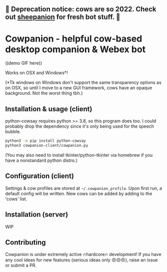## 🚨 Deprecation notice: cows are so 2022. Check out [sheepanion](https://github.com/samboyer/sheepanion) for fresh bot stuff. 🚨

# Cowpanion - helpful cow-based desktop companion & Webex bot

((demo GIF here))

Works on OSX and Windows*!

(*Tk windows on Windows don't support the same transparency options as on OSX, so until I move to a new GUI framework, cows have an opaque background. Not the worst thing tbh.)

## Installation & usage (client)

python-cowsay requires python >= 3.8, so this program does too. I could probably drop the dependency since it's only being used for the speech bubble.

```bash
python3 -m pip install python-cowsay
python3 cowpanion-client/cowpanion.py
```

(You may also need to install tkinter/python-tkinter via homebrew if you have a
nonstandard python distro.)

## Configuration (client)

Settings & cow profiles are stored at `~/.cowpanion_profile`. Upon first run,
a default config will be written. New cows can be added by adding to the 'cows'
list.

## Installation (server)

WIP

## Contributing

Cowpanion is under extremely active 🔥hardcore🔥 development! If you have any
cool ideas for new features (serious ideas only 😠😠😠), raise an issue or
submit a PR.
